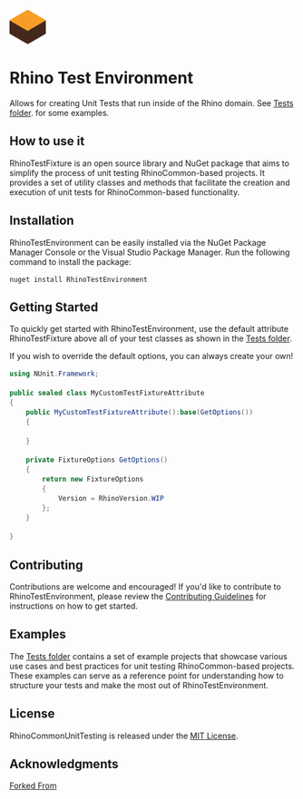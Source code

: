 ![Logo](art\Logo.png)
# Rhino Test Environment

Allows for creating Unit Tests that run inside of the Rhino domain. See [Tests folder](tests/). for some examples.

## How to use it

RhinoTestFixture is an open source library and NuGet package that aims to simplify the process of unit testing RhinoCommon-based projects. It provides a set of utility classes and methods that facilitate the creation and execution of unit tests for RhinoCommon-based functionality.

## Installation

RhinoTestEnvironment can be easily installed via the NuGet Package Manager Console or the Visual Studio Package Manager. Run the following command to install the package:

```pwsh
nuget install RhinoTestEnvironment
```

## Getting Started

To quickly get started with RhinoTestEnvironment, use the default attribute RhinoTestFixture above all of your test classes as shown in the [Tests folder](tests/).

If you wish to override the default options, you can always create your own!
``` c#
using NUnit.Framework;

public sealed class MyCustomTestFixtureAttribute
{
	public MyCustomTestFixtureAttribute():base(GetOptions())
	{

	}

	private FixtureOptions GetOptions()
	{
		return new FixtureOptions
		{
			Version = RhinoVersion.WIP
		};
	}

}
```

## Contributing
Contributions are welcome and encouraged! If you'd like to contribute to RhinoTestEnvironment, please review the [Contributing Guidelines](docs/CONTRIBUTING.md) for instructions on how to get started.

## Examples

The [Tests folder](tests/) contains a set of example projects that showcase various use cases and best practices for unit testing RhinoCommon-based projects. These examples can serve as a reference point for understanding how to structure your tests and make the most out of RhinoTestEnvironment.

## License

RhinoCommonUnitTesting is released under the [MIT License](LICENSE.md).

## Acknowledgments

[Forked From](https://github.com/tmakin/RhinoCommonUnitTesting)

